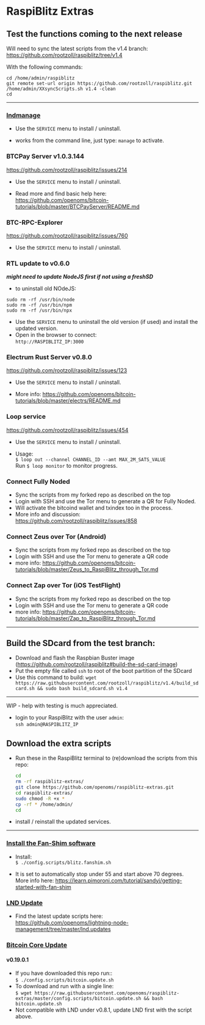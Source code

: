 # RaspiBlitz Extras

## Test the functions coming to the next release

Will need to sync the latest scripts from the v1.4 branch: https://github.com/rootzoll/raspiblitz/tree/v1.4

With the following commands:
```
cd /home/admin/raspiblitz
git remote set-url origin https://github.com/rootzoll/raspiblitz.git
/home/admin/XXsyncScripts.sh v1.4 -clean
cd
```
----

### [lndmanage](https://github.com/bitromortac/lndmanage)

* Use the `SERVICE` menu to install / uninstall.

* works from the command line, just type:
    `manage` to activate.
    

### BTCPay Server v1.0.3.144
https://github.com/rootzoll/raspiblitz/issues/214

* Use the `SERVICE` menu to install / uninstall.

* Read more and find basic help here:   
https://github.com/openoms/bitcoin-tutorials/blob/master/BTCPayServer/README.md


### BTC-RPC-Explorer
https://github.com/rootzoll/raspiblitz/issues/760
* Use the `SERVICE` menu to install / uninstall.

### RTL update to v0.6.0

***might need to update NodeJS first if not using a freshSD*** 
* to uninstall old NOdeJS:
```
sudo rm -rf /usr/bin/node
sudo rm -rf /usr/bin/npm
sudo rm -rf /usr/bin/npx
```

* Use the `SERVICE` menu to uninstall the old version (if used) and install the updated version.
* Open in the browser to connect:  
`http://RASPIBLITZ_IP:3000`

### Electrum Rust Server v0.8.0 
https://github.com/rootzoll/raspiblitz/issues/123

* Use the `SERVICE` menu to install / uninstall.

* More info: https://github.com/openoms/bitcoin-tutorials/blob/master/electrs/README.md    


### Loop service  
https://github.com/rootzoll/raspiblitz/issues/454
* Use the `SERVICE` menu to install / uninstall.

* Usage:  
`$ loop out --channel CHANNEL_ID --amt MAX_2M_SATS_VALUE`  
Run `$ loop monitor` to monitor progress.

### Connect Fully Noded

* Sync the scripts from my forked repo as described on the top 
* Login with SSH and use the Tor menu to generate a QR for Fully Noded.
* Will activate the bitcoind wallet and txindex too in the process.
* More info and discussion: https://github.com/rootzoll/raspiblitz/issues/858

### Connect Zeus over Tor (Android)

* Sync the scripts from my forked repo as described on the top 
* Login with SSH and use the Tor menu to generate a QR code
* more info: https://github.com/openoms/bitcoin-tutorials/blob/master/Zeus_to_RaspiBlitz_through_Tor.md

### Connect Zap over Tor (iOS TestFlight)

* Sync the scripts from my forked repo as described on the top 
* Login with SSH and use the Tor menu to generate a QR code
* more info: https://github.com/openoms/bitcoin-tutorials/blob/master/Zap_to_RaspiBlitz_through_Tor.md

---

## Build the SDcard from the test branch:

* Download and flash the Raspbian Buster image (https://github.com/rootzoll/raspiblitz#build-the-sd-card-image)
* Put the empty file called `ssh` to root of the boot partition of the SDcard
* Use this command to build: 
`wget https://raw.githubusercontent.com/rootzoll/raspiblitz/v1.4/build_sdcard.sh && sudo bash build_sdcard.sh v1.4`

---

WIP - help with testing is much appreciated.  

* login to your RaspiBlitz with the user `admin`:  
    `ssh admin@RASPIBLITZ_IP`

## Download the extra scripts

* Run these in the RaspiBlitz terminal to (re)download the scripts from this repo: 

    ```bash
    cd
    rm -rf raspiblitz-extras/
    git clone https://github.com/openoms/raspiblitz-extras.git
    cd raspiblitz-extras/
    sudo chmod -R +x *
    cp -rf * /home/admin/
    cd
    ```
*  install / reinstall the updated services.
---
### [Install the Fan-Shim software](/config.scripts/blitz.fanshim.sh)
* Install:  
`$ ./config.scripts/blitz.fanshim.sh`

* It is set to automatically stop under 55 and start above 70 degrees.  
More info here: https://learn.pimoroni.com/tutorial/sandyj/getting-started-with-fan-shim

### [LND Update](/config.scripts/lnd.update.sh)

* Find the latest update scripts here:  
https://github.com/openoms/lightning-node-management/tree/master/lnd.updates


### [Bitcoin Core Update](/config.scripts/bitcoin.update.sh)
#### v0.19.0.1
* If you have downloaded this repo run::  
   `$ ./config.scripts/bitcoin.update.sh`
* To download and run with a single line:  
`$ wget https://raw.githubusercontent.com/openoms/raspiblitz-extras/master/config.scripts/bitcoin.update.sh && bash bitcoin.update.sh`
* Not compatible with LND under v0.8.1, update LND first with the script above.
